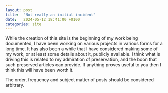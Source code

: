 ```yaml
---
layout: post
title:  "Not really an initial incident"
date:   2024-05-12 18:41:00 +0100
categories: site
---
```

While the creation of this site is the beginning of my work being documented, I have been working on various projects in various forms for a long time. It has also been a while that I have considered making some of my work, or at least some details about it, publicly available. I think what is driving this is related to my admiration of preservation, and the boon that such preserved articles can provide. If anything proves useful to you then I think this will have been worth it.

The order, frequency and subject matter of posts should be considered arbitrary.